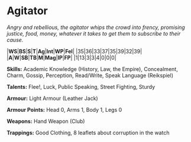 # Agitator
_Angry and rebellious, the agitator whips the crowd into frency, promising
justice, food, money, whatever it takes to get them to subscribe to their
cause._

|**WS**|**BS**|**S**|**T**|**Ag**|**Int**|**WP**|**Fel**|
|35|36|33|37|35|39|32|39|
|**A**|**W**|**SB**|**TB**|**M**|**Mag**|**IP**|**FP**|
|1|13|3|3|4|0|0|0|

**Skills:** Academic Knowledge (History, Law, the Empire), Concealment,
Charm, Gossip, Perception, Read/Write, Speak Language (Reikspiel)

**Talents:** Flee!, Luck, Public Speaking, Street Fighting, Sturdy

**Armour:** Light Armour (Leather Jack)

**Armour Points:** Head 0, Arms 1, Body 1, Legs 0

**Weapons:** Hand Weapon (Club)

**Trappings:** Good Clothing, 8 leaflets about corruption in the watch
